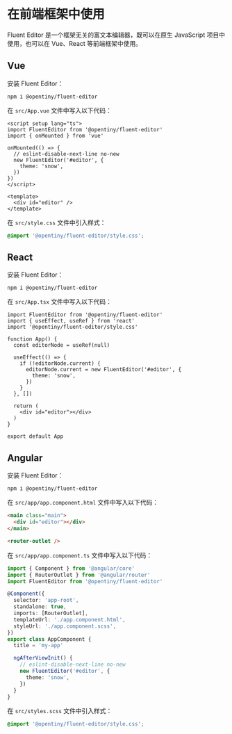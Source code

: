 # 在前端框架中使用

Fluent Editor 是一个框架无关的富文本编辑器，既可以在原生 JavaScript 项目中使用，也可以在 Vue、React 等前端框架中使用。

## Vue

安装 Fluent Editor：

```shell
npm i @opentiny/fluent-editor
```

在 `src/App.vue` 文件中写入以下代码：

```vue
<script setup lang="ts">
import FluentEditor from '@opentiny/fluent-editor'
import { onMounted } from 'vue'

onMounted(() => {
  // eslint-disable-next-line no-new
  new FluentEditor('#editor', {
    theme: 'snow',
  })
})
</script>

<template>
  <div id="editor" />
</template>
```

在 `src/style.css` 文件中引入样式：

```css
@import '@opentiny/fluent-editor/style.css';
```

## React

安装 Fluent Editor：

```shell
npm i @opentiny/fluent-editor
```

在 `src/App.tsx` 文件中写入以下代码：

```tsx
import FluentEditor from '@opentiny/fluent-editor'
import { useEffect, useRef } from 'react'
import '@opentiny/fluent-editor/style.css'

function App() {
  const editorNode = useRef(null)

  useEffect(() => {
    if (!editorNode.current) {
      editorNode.current = new FluentEditor('#editor', {
        theme: 'snow',
      })
    }
  }, [])

  return (
    <div id="editor"></div>
  )
}

export default App
```

## Angular

安装 Fluent Editor：

```shell
npm i @opentiny/fluent-editor
```

在 `src/app/app.component.html` 文件中写入以下代码：

```html
<main class="main">
  <div id="editor"></div>
</main>

<router-outlet />
```

在 `src/app/app.component.ts` 文件中写入以下代码：

```ts
import { Component } from '@angular/core'
import { RouterOutlet } from '@angular/router'
import FluentEditor from '@opentiny/fluent-editor'

@Component({
  selector: 'app-root',
  standalone: true,
  imports: [RouterOutlet],
  templateUrl: './app.component.html',
  styleUrl: './app.component.scss',
})
export class AppComponent {
  title = 'my-app'

  ngAfterViewInit() {
    // eslint-disable-next-line no-new
    new FluentEditor('#editor', {
      theme: 'snow',
    })
  }
}
```

在 `src/styles.scss` 文件中引入样式：

```css
@import '@opentiny/fluent-editor/style.css';
```
